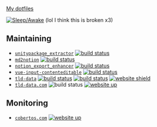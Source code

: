 [My dotfiles](https://github.com/Cobertos/dotfiles)

[![Sleep/Awake](https://sleebies.vercel.app/api/95QFMH)](https://github.com/Cobertos/sleebies)  (lol I think this is broken x3)

## Maintaining

* [`unitypackage_extractor`](https://github.com/Cobertos/unitypackage_extractor) <a href="https://github.com/Cobertos/unitypackage_extractor/actions" target="_blank"><img alt="build status" src="https://github.com/Cobertos/unitypackage_extractor/workflows/Package%20Tests/badge.svg"></a>
* [`md2notion`](https://github.com/Cobertos/md2notion) <a href="https://github.com/Cobertos/md2notion/actions" target="_blank"><img alt="build status" src="https://github.com/Cobertos/md2notion/workflows/Package%20Tests/badge.svg"></a>
* [`notion_export_enhancer`](https://github.com/Cobertos/notion_export_enhancer) <a href="https://github.com/Cobertos/notion_export_enhancer/actions" target="_blank"><img alt="build status" src="https://github.com/Cobertos/notion_export_enhancer/workflows/Package%20Tests/badge.svg"></a>
* [`vue-input-contenteditable`](https://github.com/Cobertos/vue-input-contenteditable) <a href="https://github.com/Cobertos/vue-input-contenteditable/actions" target="_blank"><img alt="build status" src="https://github.com/Cobertos/vue-input-contenteditable/workflows/Package%20Tests/badge.svg"></a>
* [`tld-data`](https://github.com/Cobertos/tld-data/) <a href="https://github.com/Cobertos/tld-data/actions" target="_blank"><img alt="build status" src="https://github.com/Cobertos/tld-data/workflows/Package%20Tests/badge.svg"></a> <a href="https://github.com/Cobertos/tld-data/actions" target="_blank"><img alt="build status" src="https://github.com/Cobertos/tld-data/workflows/Fetch%20Data/badge.svg"></a> <a href="https://tld-data.com" target="_blank"><img alt="website shield" src="https://img.shields.io/badge/website-tld--data.com-888888.svg"></a>
* [`tld-data.com`](https://github.com/Cobertos/tld-data.com/) <img alt="build status" src="https://vercel-badge-fork.vercel.app/api/cobertos/tld-data.com"> <a href="https://tld-data.com" target="_blank"><img alt="website up" src="https://shields.b4t.to/website?down_color=red&down_message=down&up_color=green&up_message=up&url=https%3A%2F%2Ftld-data.com"></a>



## Monitoring

* [`cobertos.com`](https://cobertos.com) <a href="https://cobertos.com" target="_blank"><img alt="website up" src="https://shields.b4t.to/website?down_color=red&down_message=down&up_color=green&up_message=up&url=https%3A%2F%2Fcobertos.com"></a>
